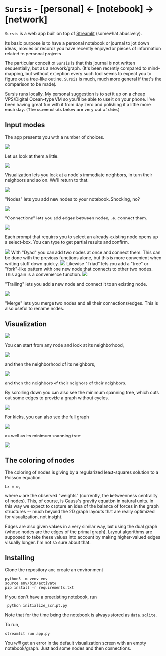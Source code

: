 # `Sursis` - [personal] <- [notebook] -> [network]

`Sursis` is a web app built on top of [Streamlit](https://streamlit.io) (somewhat abusively). 

Its basic purpose is to have a personal notebook or journal to jot down ideas, movies or records you have recently enjoyed or pieces of information related to personal projects. 

The particular conceit of `Sursis` is that this journal is not written sequentially, but as a network/graph. (It's been recently compared to mind-mapping, but without exception every such tool seems to expect you to figure out a tree-like outline. `Sursis` is much, much more general if that's the comparison to be made).


Sursis runs locally. My personal suggestion is to set it up on a cheap VPS/Digital Ocean-type VM so you'll be able to use it on your phone. I've been having great fun with it from day zero and polishing it a little more each day. (The screenshots below are very out of date.)


## Input modes

The app presents you with a number of choices.


<img src='demo_pics/ui main.png'>

Let us look at them a little.

<img src="demo_pics/ui viz luxury 1.png">

Visualization lets you look at a node's immediate neighbors, in turn their neighbors and so on. We'll return to that.

<img src="demo_pics/ui nodes.png">

"Nodes" lets you add new nodes to your notebook. Shocking, no?

<img src="demo_pics/ui connections.png">

"Connections" lets you add edges between nodes, i.e. connect them.

<img src="demo_pics/ui nodelist.png">

Each prompt that requires you to select an already-existing node opens up a select-box. You can type to get partial results and confirm.

<img src="demo_pics/ui dyad.png">
With "Dyad" you can add two nodes at once and connect them. This can be done with the previous functions alone, but this is more convenient when writing stuff down quickly.

<img src="demo_pics/ui triad.png">
Likewise "Triad" lets you add a "tree" or "fork"-like pattern with one new node that connects to other two nodes. This again is a convenience function. 

<img src="demo_pics/ui trailing.png">

"Trailing" lets you add a new node and connect it to an existing node.

<img src="demo_pics/ui merge.png">

"Merge" lets you merge two nodes and all their connections/edges. This is also useful to rename nodes.

## Visualization

<img src="demo_pics/ui viz classical 1.png">

You can start from any node and look at its neighborhood, 

<img src="demo_pics/ui viz classical 2.png">

and then the neighborhood of its neighbors,

<img src="demo_pics/ui viz classical 3.png">

and then the neighbors of their neighors of their neighbors.

By scrolling down you can also see the minimum spanning tree, which cuts out some edges to provide a graph without cycles.

<img src="demo_pics/ui viz luxury mintree.png">

For kicks, you can also see the full graph

<img src="demo_pics/ui full graph.png">

as well as its minimum spanning tree:

<img src="demo_pics/ui viz full mintree.png">


## The coloring of nodes

The coloring of nodes is giving by a regularized least-squares solution to a Poisson equation 

    Lx = w, 

 where `w` are the observed "weights" (currently, the betweenness centrality of nodes). This, of course, is Gauss's gravity equation in natural units. In this way we expect to capture an idea of the balance of forces in the graph structures --  much beyond the 2D graph layouts that are really optimized for visualization, not insight.

Edges are also given values in a very similar way, but using the dual graph (whose nodes are the edges of the primal graph). Layout algorithms are supposed to take these values into account by making higher-valued edges visually longer. I'm not so sure about that.

## Installing

Clone the repository and create an environment

    python3 -m venv env
    source env/bin/activate
    pip install -r requirements.txt

If you don't have a preexisting notebook, run 

     python initialize_script.py

Note that for the time being the notebook is always stored as `data.sqlite`.

To run,

    streamlit run app.py

You *will* get an error in the default visualization screen with an empty notebook/graph. Just add some nodes and then connections.
